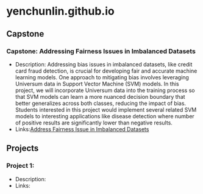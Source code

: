 # yenchunlin.github.io

## Capstone
### Capstone: Addressing Fairness Issues in Imbalanced Datasets
- Description: Addressing bias issues in imbalanced datasets, like credit card fraud detection, is crucial for developing fair and accurate machine learning models. One approach to mitigating bias involves leveraging Universum data in Support Vector Machine (SVM) models. In this project, we will incorporate Universum data into the training process so that SVM models can learn a more nuanced decision boundary that better generalizes across both classes, reducing the impact of bias. Students interested in this project would implement several related SVM models to interesting applications like disease detection where number of positive results are significantly lower than negative results.
- Links:[Address Fairness Issue in Imbalanced Datasets](https://github.com/YCLCarol/yc.gitgub.io/blob/main/Capstone%20-%20Addressing%20Fairness%20Issues%20in%20Imbalance%20Datasets.pdf)

## Projects
### Project 1: 
- Description: 
- Links:
